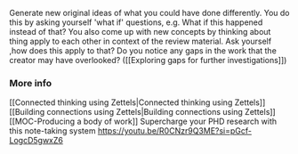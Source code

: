 Generate new original ideas of what you could have done differently. You do this by asking yourself 'what if' questions, e.g. What if this happened instead of that? You also come up with new concepts by thinking about thing apply to each other in context of the review material. Ask yourself ,how does this apply to that? 
Do you notice any gaps in the work that the creator may have overlooked? ([[Exploring gaps for further investigations]])
### More info
[[Connected thinking using Zettels|Connected thinking using Zettels]]
[[Building connections using Zettels|Building connections using Zettels]]
[[MOC-Producing a body of work]]
Supercharge your PHD research with this note-taking system 
https://youtu.be/R0CNzr9Q3ME?si=pGcf-LogcD5gwxZ6